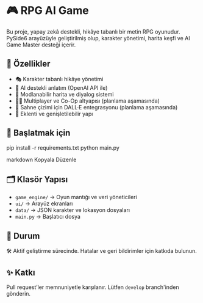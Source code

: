# 🎮 RPG AI Game

Bu proje, yapay zekâ destekli, hikâye tabanlı bir metin RPG oyunudur. PySide6 arayüzüyle geliştirilmiş olup, karakter yönetimi, harita keşfi ve AI Game Master desteği içerir.

## 🔧 Özellikler

- 🎭 Karakter tabanlı hikâye yönetimi
- 🧠 AI destekli anlatım (OpenAI API ile)
- 🧰 Modlanabilir harita ve diyalog sistemi
- 🧙‍♂️ Multiplayer ve Co-Op altyapısı (planlama aşamasında)
- 🎨 Sahne çizimi için DALL·E entegrasyonu (planlama aşamasında)
- 🔌 Eklenti ve genişletilebilir yapı

## 🚀 Başlatmak için

pip install -r requirements.txt
python main.py

markdown
Kopyala
Düzenle

## 🗂️ Klasör Yapısı

- `game_engine/` → Oyun mantığı ve veri yöneticileri
- `ui/` → Arayüz ekranları
- `data/` → JSON karakter ve lokasyon dosyaları
- `main.py` → Başlatıcı dosya

## 📌 Durum

🛠️ Aktif geliştirme sürecinde. Hatalar ve geri bildirimler için katkıda bulunun.

## ✨ Katkı

Pull request’ler memnuniyetle karşılanır. Lütfen `develop` branch'inden gönderin.